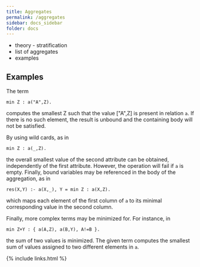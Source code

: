 ```yaml
---
title: Aggregates
permalink: /aggregates
sidebar: docs_sidebar
folder: docs
---
```

* theory - stratification
* list of aggregates
* examples

## Examples

The term 
```
min Z : a("A",Z).
```
computes the smallest Z such that the value ["A",Z] is present in relation `a`. If there is no such element, the result is unbound and the containing body will not be satisfied.

By using wild cards, as in
```
min Z : a(_,Z).
```
the overall smallest value of the second attribute can be obtained, independently of the first attribute. However, the operation will fail if `a` is empty. Finally, bound variables may be referenced in the body of the aggregation, as in
```
res(X,Y) :- a(X,_), Y = min Z : a(X,Z).
```
which maps each element of the first column of `a` to its minimal corresponding value in the second column.

Finally, more complex terms may be minimized for. For instance, in
```
min Z+Y : { a(A,Z), a(B,Y), A!=B }.
```
the sum of two values is minimized. The given term computes the smallest sum of values assigned to two different elements in `a`.

{% include links.html %}
